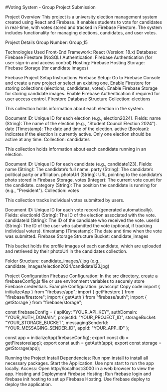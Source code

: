 #Voting System - Group Project Submission

Project Overview
This project is a university election management system created using React and Firebase. It enables students to vote for candidates in real-time, with votes stored and tracked in Firebase Firestore. The system includes functionality for managing elections, candidates, and user votes.

Project Details
Group Number: Group_15 

Technologies Used
Front-End Framework: React (Version: 18.x)
Database: Firebase Firestore (NoSQL)
Authentication: Firebase Authentication (for user sign-in and access control)
Hosting: Firebase Hosting
Storage: Firebase Storage (for candidate images)

Firebase Project Setup Instructions
Firebase Setup:
Go to Firebase Console and create a new project or select an existing one.
Enable Firestore for storing collections (elections, candidates, votes).
Enable Firebase Storage for storing candidate images.
Enable Firebase Authentication if required for user access control.
Firestore Database Structure
Collection: elections

This collection holds information about each election in the system.

Document ID: Unique ID for each election (e.g., election2024).
Fields:
name (String): The name of the election (e.g., "Student Council Election 2024").
date (Timestamp): The date and time of the election.
active (Boolean): Indicates if the election is currently active. Only one election should be active at any time.
Collection: candidates

This collection holds information about each candidate running in an election.

Document ID: Unique ID for each candidate (e.g., candidate123).
Fields:
name (String): The candidate’s full name.
party (String): The candidate’s political party or affiliation.
photoUrl (String): URL pointing to the candidate’s photo stored in Firebase Storage.
votes (Integer): The current vote count for the candidate.
category (String): The position the candidate is running for (e.g., "President").
Collection: votes

This collection tracks individual votes submitted by users.

Document ID: Unique ID for each vote record (generated automatically).
Fields:
electionId (String): The ID of the election associated with the vote.
candidateId (String): The ID of the candidate who received the vote.
userId (String): The ID of the user who submitted the vote (optional, if tracking individual voters).
timestamp (Timestamp): The date and time when the vote was submitted.
Firebase Storage Structure
Bucket: candidate_images

This bucket holds the profile images of each candidate, which are uploaded and retrieved by their photoUrl in the candidates collection.

Folder Structure:
candidate_images/<electionId>/<candidateId>.jpg (e.g., candidate_images/election2024/candidate123.jpg)

Project Configuration
Firebase Configuration:
In the src directory, create a firebaseConfig.js file or use environment variables to securely store Firebase credentials.
Example Configuration:
javascript
Copy code
import { initializeApp } from "firebase/app";
import { getFirestore } from "firebase/firestore";
import { getAuth } from "firebase/auth";
import { getStorage } from "firebase/storage";

const firebaseConfig = {
  apiKey: "YOUR_API_KEY",
  authDomain: "YOUR_AUTH_DOMAIN",
  projectId: "YOUR_PROJECT_ID",
  storageBucket: "YOUR_STORAGE_BUCKET",
  messagingSenderId: "YOUR_MESSAGING_SENDER_ID",
  appId: "YOUR_APP_ID"
};

const app = initializeApp(firebaseConfig);
export const db = getFirestore(app);
export const auth = getAuth(app);
export const storage = getStorage(app);

Running the Project
Install Dependencies: Run npm install to install all necessary packages.
Start the Application: Use npm start to run the app locally.
Access: Open http://localhost:3000 in a web browser to view the app.
Hosting and Deployment
Firebase Hosting:
Run firebase login and firebase init hosting to set up Firebase Hosting.
Use firebase deploy to deploy the application.
